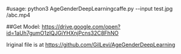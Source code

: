 #usage:
python3 AgeGenderDeepLearningcaffe.py --input test.jpg /abc.mp4

##Get Model:
https://drive.google.com/open?id=1aUh7gumO1zlQJGiYHXnjPcns32C8FhNO

Iriginal file is at https://github.com/GilLevi/AgeGenderDeepLearning